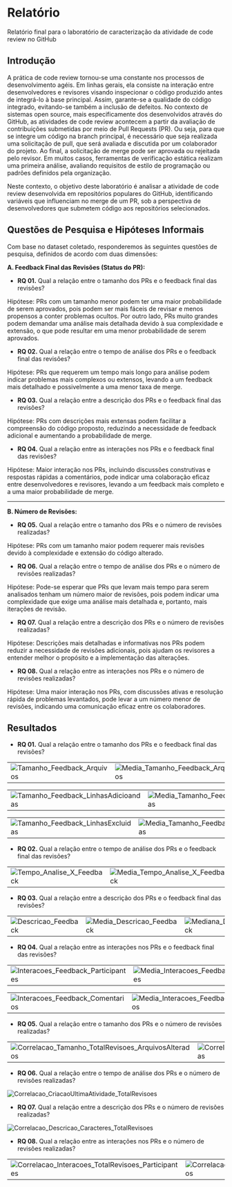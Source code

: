 # Relatório

Relatório final para o laboratório de caracterização da atividade de code review no GitHub

## Introdução

A prática de code review tornou-se uma constante nos processos de desenvolvimento agéis. Em linhas gerais, ela consiste na interação entre desenvolvedores e revisores visando inspecionar o código produzido antes de integrá-lo à base principal. Assim, garante-se a qualidade do código integrado, evitando-se também a inclusão de defeitos. No contexto de sistemas open source, mais especificamente dos desenvolvidos através do GitHub, as atividades de code review acontecem a partir da avaliação de contribuições submetidas por meio de Pull Requests (PR). Ou seja, para que se integre um código na branch principal, é necessário que seja realizada uma solicitação de pull, que será avaliada e discutida por um colaborador do projeto. Ao final, a solicitação de merge pode ser aprovada ou rejeitada pelo revisor. Em muitos casos, ferramentas de verificação estática realizam uma primeira análise, avaliando requisitos de estilo de programação ou padrões definidos pela organização.

Neste contexto, o objetivo deste laboratório é analisar a atividade de code review desenvolvida em repositórios populares do GitHub, identificando variáveis que influenciam no merge de um PR, sob a perspectiva de desenvolvedores que submetem código aos repositórios selecionados. 

## Questões de Pesquisa e Hipóteses Informais

Com base no dataset coletado, responderemos às seguintes questões de pesquisa, definidos de acordo com duas dimensões:

**A. Feedback Final das Revisões (Status do PR):**

- **RQ 01.** Qual a relação entre o tamanho dos PRs e o feedback final das revisões?

Hipótese: PRs com um tamanho menor podem ter uma maior probabilidade de serem aprovados, pois podem ser mais fáceis de revisar e menos propensos a conter problemas ocultos. Por outro lado, PRs muito grandes podem demandar uma análise mais detalhada devido à sua complexidade e extensão, o que pode resultar em uma menor probabilidade de serem aprovados.

- **RQ 02.** Qual a relação entre o tempo de análise dos PRs e o feedback final das revisões?

Hipótese: PRs que requerem um tempo mais longo para análise podem indicar problemas mais complexos ou extensos, levando a um feedback mais detalhado e possivelmente a uma menor taxa de merge.

- **RQ 03.** Qual a relação entre a descrição dos PRs e o feedback final das revisões?

Hipótese: PRs com descrições mais extensas podem facilitar a compreensão do código proposto, reduzindo a necessidade de feedback adicional e aumentando a probabilidade de merge.

- **RQ 04.** Qual a relação entre as interações nos PRs e o feedback final das revisões?

Hipótese: Maior interação nos PRs, incluindo discussões construtivas e respostas rápidas a comentários, pode indicar uma colaboração eficaz entre desenvolvedores e revisores, levando a um feedback mais completo e a uma maior probabilidade de merge.

---

**B. Número de Revisões:**

- **RQ 05.** Qual a relação entre o tamanho dos PRs e o número de revisões realizadas?

Hipótese: PRs com um tamanho maior podem requerer mais revisões devido à complexidade e extensão do código alterado.

- **RQ 06.** Qual a relação entre o tempo de análise dos PRs e o número de revisões realizadas?

Hipótese: Pode-se esperar que PRs que levam mais tempo para serem analisados tenham um número maior de revisões, pois podem indicar uma complexidade que exige uma análise mais detalhada e, portanto, mais iterações de revisão.

- **RQ 07.** Qual a relação entre a descrição dos PRs e o número de revisões realizadas?

Hipótese: Descrições mais detalhadas e informativas nos PRs podem reduzir a necessidade de revisões adicionais, pois ajudam os revisores a entender melhor o propósito e a implementação das alterações.

- **RQ 08.** Qual a relação entre as interações nos PRs e o número de revisões realizadas?

Hipótese: Uma maior interação nos PRs, com discussões ativas e resolução rápida de problemas levantados, pode levar a um número menor de revisões, indicando uma comunicação eficaz entre os colaboradores.

## Resultados

- **RQ 01.** Qual a relação entre o tamanho dos PRs e o feedback final das revisões?

| | | |
| -------------------------------------------------------------------------------------------------------------------------------------------- | --------------------------------------------------------------------------------------------------------------------------------------------- | --------------------------------------------------------------------------------------------------------------------------------------------- |
| ![Tamanho_Feedback_Arquivos](https://github.com/Frederico-dos-Santos/template-lab-experimentacao3/assets/90854484/aa43470a-84b2-459c-9877-137f7c6cacb6) | ![Media_Tamanho_Feedback_Arquivos](https://github.com/Frederico-dos-Santos/template-lab-experimentacao3/assets/90854484/9e6089d6-69d6-49c0-a05a-f9f56c806d09) | ![Mediana_Tamanho_Feedback_Arquivos](https://github.com/Frederico-dos-Santos/template-lab-experimentacao3/assets/90854484/c55270b1-4110-4f4f-9614-51e4271d181e) |

| | | |
| -------------------------------------------------------------------------------------------------------------------------------------------- | --------------------------------------------------------------------------------------------------------------------------------------------- | --------------------------------------------------------------------------------------------------------------------------------------------- |
| ![Tamanho_Feedback_LinhasAdicioandas](https://github.com/Frederico-dos-Santos/template-lab-experimentacao3/assets/90854484/077619cd-95ba-4ce4-a3e1-7822a9d18043) | ![Media_Tamanho_Feedback_LinhasAdicioandas](https://github.com/Frederico-dos-Santos/template-lab-experimentacao3/assets/90854484/12c65aef-0d1b-44f1-92be-b13502b35b00) | ![Mediana_Tamanho_Feedback_LinhasAdicioandas](https://github.com/Frederico-dos-Santos/template-lab-experimentacao3/assets/90854484/b6dee58f-fb92-4d14-8b57-d13f9980f9f9) |

| | | |
| -------------------------------------------------------------------------------------------------------------------------------------------- | --------------------------------------------------------------------------------------------------------------------------------------------- | --------------------------------------------------------------------------------------------------------------------------------------------- |
| ![Tamanho_Feedback_LinhasExcluidas](https://github.com/Frederico-dos-Santos/template-lab-experimentacao3/assets/90854484/8da82b19-db42-4186-8e35-a978e2a00475) | ![Media_Tamanho_Feedback_LinhasExcluidas](https://github.com/Frederico-dos-Santos/template-lab-experimentacao3/assets/90854484/a2a586cb-9d0a-430c-a393-51d1a13dabed) | ![Mediana_Tamanho_Feedback_LinhasExcluidas](https://github.com/Frederico-dos-Santos/template-lab-experimentacao3/assets/90854484/2106d1fa-6a25-4d22-9558-db601a37b779) |

- **RQ 02.** Qual a relação entre o tempo de análise dos PRs e o feedback final das revisões?

| | | |
| -------------------------------------------------------------------------------------------------------------------------------------------- | --------------------------------------------------------------------------------------------------------------------------------------------- | --------------------------------------------------------------------------------------------------------------------------------------------- |
| ![Tempo_Analise_X_Feedback](https://github.com/Frederico-dos-Santos/template-lab-experimentacao3/assets/90854484/843617d8-3b4e-4154-bb03-e0d159be1fd6) | ![Media_Tempo_Analise_X_Feedback](https://github.com/Frederico-dos-Santos/template-lab-experimentacao3/assets/90854484/fa625779-3802-43e7-aa5e-5a53beffa096) | ![Mediana_Tempo_Analise_X_Feedback](https://github.com/Frederico-dos-Santos/template-lab-experimentacao3/assets/90854484/00ea44c3-b655-41c1-adb9-46fa5fa87c90) |

- **RQ 03.** Qual a relação entre a descrição dos PRs e o feedback final das revisões?

| | | |
| -------------------------------------------------------------------------------------------------------------------------------------------- | --------------------------------------------------------------------------------------------------------------------------------------------- | --------------------------------------------------------------------------------------------------------------------------------------------- |
| ![Descricao_Feedback](https://github.com/Frederico-dos-Santos/template-lab-experimentacao3/assets/90854484/645b0386-ef6d-4265-8af6-7cad74d91811) | ![Media_Descricao_Feedback](https://github.com/Frederico-dos-Santos/template-lab-experimentacao3/assets/90854484/a08ae430-3dda-4e29-9643-b36e946d59c4) | ![Mediana_Descricao_Feedback](https://github.com/Frederico-dos-Santos/template-lab-experimentacao3/assets/90854484/75241304-bf9f-4dcb-b108-0527fcddc704) |

- **RQ 04.** Qual a relação entre as interações nos PRs e o feedback final das revisões?

| | | |
| -------------------------------------------------------------------------------------------------------------------------------------------- | --------------------------------------------------------------------------------------------------------------------------------------------- | --------------------------------------------------------------------------------------------------------------------------------------------- |
| ![Interacoes_Feedback_Participantes](https://github.com/Frederico-dos-Santos/template-lab-experimentacao3/assets/90854484/7ad3c173-4933-4991-ba85-554736959c50) | ![Media_Interacoes_Feedback_Participantes](https://github.com/Frederico-dos-Santos/template-lab-experimentacao3/assets/90854484/4262846a-a770-458c-98a1-a8e657110434) | ![Mediana_Interacoes_Feedback_Participantes](https://github.com/Frederico-dos-Santos/template-lab-experimentacao3/assets/90854484/3495ab96-9fb2-49c5-8ea7-3b8090e2918c) |

| | | |
| -------------------------------------------------------------------------------------------------------------------------------------------- | --------------------------------------------------------------------------------------------------------------------------------------------- | --------------------------------------------------------------------------------------------------------------------------------------------- |
| ![Interacoes_Feedback_Comentarios](https://github.com/Frederico-dos-Santos/template-lab-experimentacao3/assets/90854484/6c4bfd9b-cc95-4756-b7e8-43d259d3e25e) | ![Media_Interacoes_Feedback_Comentarios](https://github.com/Frederico-dos-Santos/template-lab-experimentacao3/assets/90854484/581e8584-bee6-4cee-8781-3c5ba9dfefb6) | ![Mediana_Interacoes_Feedback_Comentarios](https://github.com/Frederico-dos-Santos/template-lab-experimentacao3/assets/90854484/9225ba62-b08b-412a-a2e8-68fc46d703a7) |

- **RQ 05.** Qual a relação entre o tamanho dos PRs e o número de revisões realizadas?

| | | |
| -------------------------------------------------------------------------------------------------------------------------------------------- | --------------------------------------------------------------------------------------------------------------------------------------------- | --------------------------------------------------------------------------------------------------------------------------------------------- |
| ![Correlacao_Tamanho_TotalRevisoes_ArquivosAlterados](https://github.com/Frederico-dos-Santos/template-lab-experimentacao3/assets/90854484/8217a471-2f31-40a5-a8ea-8d286c3a04e0) | ![Correlacao_Tamanho_TotalRevisoes_LinhasAdicionadas](https://github.com/Frederico-dos-Santos/template-lab-experimentacao3/assets/90854484/5dcfaf4e-b550-45a5-a841-7171efcf918b) | ![Correlacao_Tamanho_TotalRevisoes_LinhasExcluidas](https://github.com/Frederico-dos-Santos/template-lab-experimentacao3/assets/90854484/ca7ac606-3ecf-444e-8d22-5011d106ebb7) |

- **RQ 06.** Qual a relação entre o tempo de análise dos PRs e o número de revisões realizadas?

![Correlacao_CriacaoUltimaAtividade_TotalRevisoes](https://github.com/Frederico-dos-Santos/template-lab-experimentacao3/assets/90854484/afae629d-6619-42f3-803a-a8e06a47b232)

- **RQ 07.** Qual a relação entre a descrição dos PRs e o número de revisões realizadas?

![Correlacao_Descricao_Caracteres_TotalRevisoes](https://github.com/Frederico-dos-Santos/template-lab-experimentacao3/assets/90854484/a9950234-918c-468a-b4e7-2be4961e84c5)

- **RQ 08.** Qual a relação entre as interações nos PRs e o número de revisões realizadas?

| | |
| -------------------------------------------------------------------------------------------------------------------------------------------- | --------------------------------------------------------------------------------------------------------------------------------------------- |
| ![Correlacao_Interacoes_TotalRevisoes_Participantes](https://github.com/Frederico-dos-Santos/template-lab-experimentacao3/assets/90854484/7eb356d7-862e-488d-8a8c-ca3fc2e4c2e1) | ![Correlacao_Interacoes_TotalRevisoes_Comentarios](https://github.com/Frederico-dos-Santos/template-lab-experimentacao3/assets/90854484/a4db9493-604a-4d45-a013-4a61e15683a7) |



